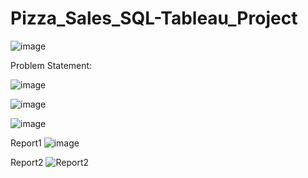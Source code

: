# Pizza_Sales_SQL-Tableau_Project

![image](https://github.com/adarshukla3005/Pizza_Sales_SQL-Tableau_Project/assets/122630902/8dad6c07-2f8d-4f43-a336-60ca7a4ae16f)



Problem Statement:


![image](https://github.com/adarshukla3005/Pizza_Sales_SQL-Tableau_Project/assets/122630902/46fbf1fe-f05c-4439-b634-d2c7f5438af7)

![image](https://github.com/adarshukla3005/Pizza_Sales_SQL-Tableau_Project/assets/122630902/7f1b0cfe-aef1-45f8-9d45-9770de2d3add)

![image](https://github.com/adarshukla3005/Pizza_Sales_SQL-Tableau_Project/assets/122630902/e44b4556-c485-46a2-afdd-50dd39d4d51f)



Report1
![image](https://github.com/adarshukla3005/Pizza_Sales_SQL-Tableau_Project/assets/122630902/35d4cd73-d8af-4588-ba08-ee19e62df4ce)


Report2
![Report2](https://github.com/adarshukla3005/Pizza_Sales_SQL-Tableau_Project/assets/122630902/9dfd570c-603b-4cf0-a7df-c0af81958cac)


